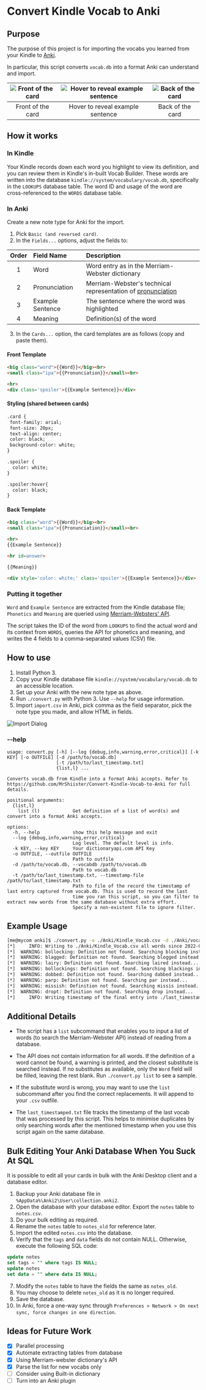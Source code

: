 # Convert Kindle Vocab to Anki
## Purpose
The purpose of this project is for importing the vocabs you learned from your Kindle to [Anki](https://apps.ankiweb.net).

In particular, this script converts `vocab.db` into a format Anki can understand and import.

| ![Front of the card](/doc/anki_front.png) | ![Hover to reveal example sentence](doc/anki_front_hover.png) | ![Back of the card](doc/anki_back.png) |
|:---:|:---:|:---:|
| Front of the card | Hover to reveal example sentence | Back of the card |

## How it works
### In Kindle
Your Kindle records down each word you highlight to view its definition, and you can review them in Kindle's in-built Vocab Builder. These words are written into the database `kindle://system/vocabulary/vocab.db`, specifically in the `LOOKUPS` database table. The word ID and usage of the word are cross-referenced to the `WORDS` database table.

### In Anki
Create a new note type for Anki for the import.
1. Pick `Basic (and reversed card)`.
2. In the `Fields...` options, adjust the fields to:

|Order|Field Name|Description|
|:---:|:---------|:------|
|1    |Word      |Word entry as in the Merriam-Webster dictionary|
|2    |Pronunciation |Merriam-Webster's technical representation of [pronunciation](https://www.merriam-webster.com/assets/mw/static/pdf/help/guide-to-pronunciation.pdf)|
|3    |Example Sentence|The sentence where the word was highlighted|
|4    |Meaning   |Definition(s) of the word|

3. In the `Cards...` option, the card templates are as follows (copy and paste them).

#### Front Template
```HTML
<big class="word">{{Word}}</big><br>
<small class="ipa">{{Pronunciation}}</small><br>

<hr>
<div class='spoiler'>{{Example Sentence}}</div>
```

#### Styling (shared between cards)
```HTML
.card {
 font-family: arial;
 font-size: 20px;
 text-align: center;
 color: black;
 background-color: white;
}

.spoiler { 
  color: white;
}

.spoiler:hover{
  color: black;
}
```

#### Back Template
```HTML
<big class="word">{{Word}}</big><br>
<small class="ipa">{{Pronunciation}}</small><br>

<hr>
{{Example Sentence}}

<hr id=answer>

{{Meaning}}

<div style='color: white;' class='spoiler'>{{Example Sentence}}</div>
```


### Putting it together
`Word` and `Example Sentence` are extracted from the Kindle database file;
`Phonetics` and `Meaning` are queried using [Merriam-Websters' API](https://dictionaryapi.com/products/json).

The script takes the ID of the word from `LOOKUPS` to find the actual word and its context from `WORDS`, queries the API for phonetics and meaning, and writes the 4 fields to a comma-separated values (CSV) file.

## How to use
1. Install Python 3.
2. Copy your Kindle database file `kindle://system/vocabulary/vocab.db` to an accessible location.
3. Set up your Anki with the new note type as above.
4. Run `./convert.py` with Python 3. Use `--help` for usage information.
5. Import `import.csv` in Anki, pick comma as the field separator, pick the note type you made, and allow HTML in fields.

![Import Dialog](doc/anki_import.png)
### --help
```
usage: convert.py [-h] [--log {debug,info,warning,error,critical}] [-k KEY] [-o OUTFILE] [-d /path/to/vocab.db]
                  [-t /path/to/last_timestamp.txt]
                  {list,l} ...

Converts vocab.db from Kindle into a format Anki accepts. Refer to https://github.com/MrShiister/Convert-Kindle-Vocab-to-Anki for full
details.

positional arguments:
  {list,l}
    list (l)            Get definition of a list of word(s) and convert into a format Anki accepts.

options:
  -h, --help            show this help message and exit
  --log {debug,info,warning,error,critical}
                        Log level. The default level is info.
  -k KEY, --key KEY     Your dictionaryapi.com API Key
  -o OUTFILE, --outfile OUTFILE
                        Path to outfile
  -d /path/to/vocab.db, --vocabdb /path/to/vocab.db
                        Path to vocab.db
  -t /path/to/last_timestamp.txt, --timestamp-file /path/to/last_timestamp.txt
                        Path to file of the record the timestamp of last entry captured from vocab.db. This is used to record the last
                        time you ran this script, so you can filter to extract new words from the same database without extra effort.
                        Specify a non-existent file to ignore filter.

```
## Example Usage
```sh
[me@mycom anki]$ ./convert.py -o ./Anki/Kindle_Vocab.csv -d ./Anki/vocab.db
[*]     INFO: Writing to ./Anki/Kindle_Vocab.csv all words since 2022-09-24 17:48:48.312000: 191 words
[*]  WARNING: bollocking: Definition not found. Searching blocking instead...
[*]  WARNING: blagged: Definition not found. Searching blogged instead...
[*]  WARNING: lairy: Definition not found. Searching laired instead...
[*]  WARNING: bollockings: Definition not found. Searching blackings instead...
[*]  WARNING: dobbed: Definition not found. Searching dabbed instead...
[*]  WARNING: parp: Definition not found. Searching par instead...
[*]  WARNING: missish: Definition not found. Searching missis instead...
[*]  WARNING: dropt: Definition not found. Searching drop instead...
[*]     INFO: Writing timestamp of the final entry into ./last_timestamp.txt: 1682322892491
```
## Additional Details
- The script has a `list` subcommand that enables you to input a list of words (to search the Merriam-Webster API) instead of reading from a database.

- The API does not contain information for all words. If the definition of a word cannot be found, a warning is printed, and the closest substitute is searched instead. If no substitutes as available, only the `Word` field will be filled, leaving the rest blank. Run `./convert.py list` to see a sample.

- If the substitute word is wrong, you may want to use the `list` subcommand after you find the correct replacements. It will append to your `.csv` outfile.

- The `last_timestamped.txt` file tracks the timestamp of the last vocab that was processed by this script. This helps to minimise duplicates by only searching words after the mentioned timestamp when you use this script again on the same database.
## Bulk Editing Your Anki Database When You Suck At SQL
It is possible to edit all your cards in bulk with the Anki Desktop client and a database editor.
1. Backup your Anki database file in `%AppData%\Anki2\User\collection.anki2`.
2. Open the database with your database editor. Export the `notes` table to `notes.csv`.
3. Do your bulk editing as required.
4. Rename the `notes` table to `notes_old` for reference later.
5. Import the edited `notes.csv` into the database.
6. Verify that the `tags` and `data` fields do not contain NULL. Otherwise, execute the following SQL code:
```SQL
update notes
set tags = "" where tags IS NULL;
update notes
set data = "" where data IS NULL;
```
7. Modify the `notes` table to have the fields the same as `notes_old`.
8. You may choose to delete `notes_old` as it is no longer required.
9. Save the database.
10. In Anki, force a one-way sync through `Preferences > Network > On next sync, force changes in one direction`.


## Ideas for Future Work
- [x] Parallel processing
- [x] Automate extracting tables from database
- [x] Using Merriam-webster dictionary's API
- [x] Parse the list for new vocabs only
- [ ] Consider using Built-in dictionary
- [ ] Turn into an Anki plugin